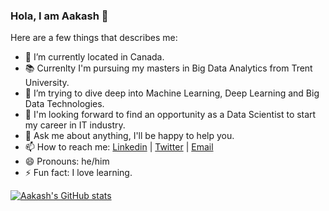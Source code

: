### Hola, I am Aakash 👋

<!--
**aakash1998/aakash1998** is a ✨ _special_ ✨ repository because its `README.md` (this file) appears on your GitHub profile.
-->
Here are a few things that describes me:

- 📍 I’m currently located in Canada. 
- 📚 Currenlty I'm pursuing my masters in Big Data Analytics from Trent University.
- 🌱 I’m trying to dive deep into Machine Learning, Deep Learning and Big Data Technologies.
- 👯 I'm looking forward to find an opportunity as a Data Scientist to start my career in IT industry.
- 💬 Ask me about anything, I'll be happy to help you.
- 📫 How to reach me: [Linkedin](https://www.linkedin.com/in/aakashpatel05/) | [Twitter](https://twitter.com/itsAP30) | [Email](mailto:helloaakash30@gmail.com)
- 😄 Pronouns: he/him
- ⚡ Fun fact: I love learning.
<!--
#### Languages and Tools
<img src="https://img.search.brave.com/eOvh8a5-I3AnoG69NqhawAMgBaFLYVTzE9cw3yRRrJ0/rs:fit:1200:1200:1/g:ce/aHR0cHM6Ly91cGxv/YWQud2lraW1lZGlh/Lm9yZy93aWtpcGVk/aWEvY29tbW9ucy90/aHVtYi9jL2MzL1B5/dGhvbi1sb2dvLW5v/dGV4dC5zdmcvMTIw/MHB4LVB5dGhvbi1s/b2dvLW5vdGV4dC5z/dmcucG5n" width="30" height="30">  <img src="https://img.search.brave.com/OJqj0MvCdchdbDCwbvju-sDde9bdJ-iE_znYVVvlbaY/rs:fit:900:900:1/g:ce/aHR0cHM6Ly9saWJy/YXJ5Lmtpc3NjbGlw/YXJ0LmNvbS8yMDE4/MTEyMy9veXEva2lz/c2NsaXBhcnQtc3Fs/LWRiLWNsaXBhcnQt/bWljcm9zb2Z0LWF6/dXJlLXNxbC1kYXRh/YmFzZS1kOGZlODZh/ZmQ3N2VlMTI0Lmpw/Zw" width="30" height="30"> <img src="https://img.search.brave.com/YIt4a3nQUYW-clP6sfaXk-OWA1mBvY8MVtKKT0vN7hc/rs:fit:392:402:1/g:ce/aHR0cHM6Ly9hZ3Nm/dC5jb20vd3AtY29u/dGVudC91cGxvYWRz/LzIwMTYvMDIvbm9z/cWwtbmV0X2xvZ29f/dHJhbnNwYXJlbnQu/cG5n" width="30" height="30"> <img src="https://img.search.brave.com/uIBXi9593aqx-rvwMTgcIgRHUXczrNoiO44KZ8_Jkug/rs:fit:1040:560:1/g:ce/aHR0cHM6Ly9jZG4t/aW1hZ2VzLTEubWVk/aXVtLmNvbS9tYXgv/MTIwMC8xKk14M01V/S2tQRU5iYUlSLXZL/R2VMRHcuanBlZw" width="30" height="30"> 
-->
[![Aakash's GitHub stats](https://github-readme-stats.vercel.app/api?username=aakash1998)](https://github.com/aakash1998/github-readme-stats)
